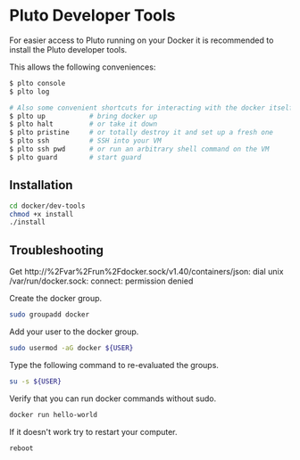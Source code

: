 # Pluto Developer Tools

For easier access to Pluto running on your Docker it is recommended to install
the Pluto developer tools.

This allows the following conveniences:

```bash
$ plto console
$ plto log

# Also some convenient shortcuts for interacting with the docker itself:
$ plto up           # bring docker up
$ plto halt         # or take it down
$ plto pristine     # or totally destroy it and set up a fresh one
$ plto ssh          # SSH into your VM
$ plto ssh pwd      # or run an arbitrary shell command on the VM
$ plto guard        # start guard
```

## Installation

```bash
cd docker/dev-tools
chmod +x install
./install
```

## Troubleshooting

Get http://%2Fvar%2Frun%2Fdocker.sock/v1.40/containers/json: dial unix /var/run/docker.sock: connect: permission denied

Create the docker group.

```bash
sudo groupadd docker
```

Add your user to the docker group.

```bash
sudo usermod -aG docker ${USER}
```

Type the following command to re-evaluated the groups.

```bash
su -s ${USER}
```

Verify that you can run docker commands without sudo.

```bash
docker run hello-world
```

If it doesn't work try to restart your computer.

```bash
reboot
```
